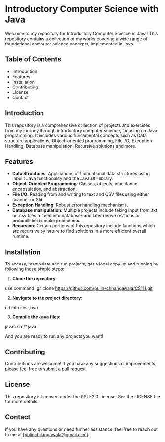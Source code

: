 # Introductory Computer Science with Java

Welcome to my repository for Introductory Computer Science in Java! This repository contains a collection of my works covering a wide range of foundational computer science concepts, implemented in Java.

## Table of Contents
- Introduction
- Features
- Installation
- Contributing
- License
- Contact

## Introduction
This repository is a comprehensive collection of projects and exercises from my journey through introductory computer science, focusing on Java programming. It includes various fundamental concepts such as Data structure applications, Object-oriented programming, File I/O, Exception Handling, Database manipulation, Recursive solutions and more.

## Features
- **Data Structures**: Applications of foundational data structures using inbuilt Java functionality and the Java.Util library.
- **Object-Oriented Programming**: Classes, objects, inheritance, encapsulation, and abstraction.
- **File I/O**: Reading from and writing to text and CSV files using either scanner or Std.
- **Exception Handling**: Robust error handling mechanisms.
- **Database manipulation**: Multiple projects include taking input from .txt or .csv files to feed into databases and later derive relations or probabilities to make predictions.
- **Recursion**: Certain portions of this repository include functions which are recursive by nature to find solutions in a more efficient overall runtime.

## Installation
To access, manipulate and run projects, get a local copy up and running by following these simple steps:

1. **Clone the repository**:
   
  use command :git clone https://github.com/pulin-chhangawala/CS111.git

2. **Navigate to the project directory**:
   
  cd intro-cs-java

3. **Compile the Java files**:
   
  javac src/*.java

And you are ready to run any projects you want!

## Contributing
Contributions are welcome! If you have any suggestions or improvements, please feel free to submit a pull request.

## License
This repository is licensed under the GPU-3.0 License. See the LICENSE file for more details.

## Contact
If you have any questions or need further assistance, feel free to reach out to me at [pulinchhangawala@gmail.com].
